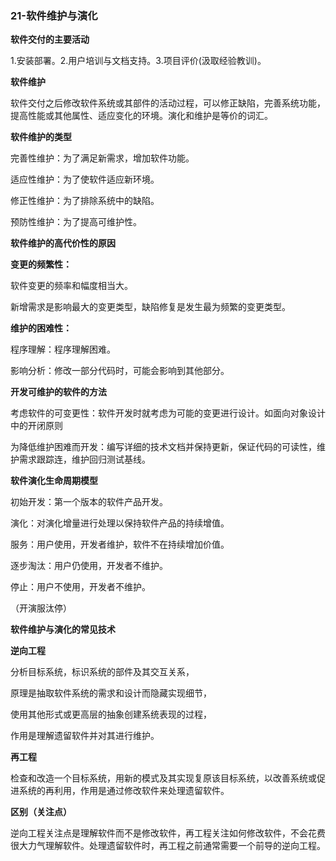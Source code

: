 ### 21-软件维护与演化

**软件交付的主要活动**

1.安装部署。2.用户培训与文档支持。3.项目评价(汲取经验教训)。



**软件维护**

软件交付之后修改软件系统或其部件的活动过程，可以修正缺陷，完善系统功能，提高性能或其他属性、适应变化的环境。演化和维护是等价的词汇。



**软件维护的类型**

完善性维护：为了满足新需求，增加软件功能。

适应性维护：为了使软件适应新环境。

修正性维护：为了排除系统中的缺陷。

预防性维护：为了提高可维护性。



**软件维护的高代价性的原因**

**变更的频繁性：**

软件变更的频率和幅度相当大。

新增需求是影响最大的变更类型，缺陷修复是发生最为频繁的变更类型。

**维护的困难性：**

程序理解：程序理解困难。

影响分析：修改一部分代码时，可能会影响到其他部分。



**开发可维护的软件的方法**

考虑软件的可变更性：软件开发时就考虑为可能的变更进行设计。如面向对象设计中的开闭原则

为降低维护困难而开发：编写详细的技术文档并保持更新，保证代码的可读性，维护需求跟踪连，维护回归测试基线。



**软件演化生命周期模型**

初始开发：第一个版本的软件产品开发。

演化：对演化增量进行处理以保持软件产品的持续增值。

服务：用户使用，开发者维护，软件不在持续增加价值。

逐步淘汰：用户仍使用，开发者不维护。

停止：用户不使用，开发者不维护。

（开演服汰停）



**软件维护与演化的常见技术**

**逆向工程** 

分析目标系统，标识系统的部件及其交互关系，

原理是抽取软件系统的需求和设计而隐藏实现细节，

使用其他形式或更高层的抽象创建系统表现的过程，

作用是理解遗留软件并对其进行维护。

**再工程**

检查和改造一个目标系统，用新的模式及其实现复原该目标系统，以改善系统或促进系统的再利用，作用是通过修改软件来处理遗留软件。

**区别（关注点）**

逆向工程关注点是理解软件而不是修改软件，再工程关注如何修改软件，不会花费很大力气理解软件。处理遗留软件时，再工程之前通常需要一个前导的逆向工程。







